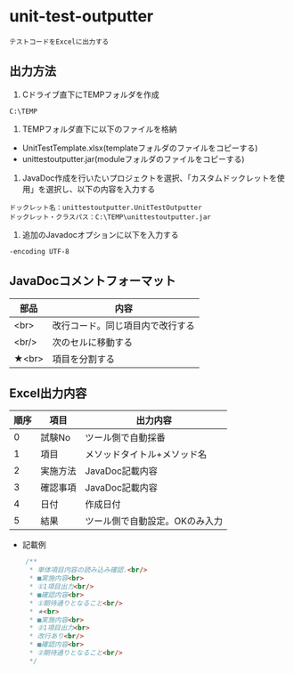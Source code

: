# unit-test-outputter

    テストコードをExcelに出力する

## 出力方法

1. Cドライブ直下にTEMPフォルダを作成

~~~path
C:\TEMP
~~~

1. TEMPフォルダ直下に以下のファイルを格納
- UnitTestTemplate.xlsx(templateフォルダのファイルをコピーする)
- unittestoutputter.jar(moduleフォルダのファイルをコピーする)

1. JavaDoc作成を行いたいプロジェクトを選択、「カスタムドックレットを使用」を選択し、以下の内容を入力する

~~~text
ドックレット名：unittestoutputter.UnitTestOutputter
ドックレット・クラスパス：C:\TEMP\unittestoutputter.jar
~~~

1. 追加のJavadocオプションに以下を入力する

~~~text
-encoding UTF-8
~~~


## JavaDocコメントフォーマット

|  部品  |               内容               |
| ------ | -------------------------------- |
| \<br>  | 改行コード。同じ項目内で改行する |
| \<br/> | 次のセルに移動する               |
| ★\<br> | 項目を分割する                   |


## Excel出力内容

| 順序 |   項目   |            出力内容            |
| ---- | -------- | ------------------------------ |
| 0    | 試験No   | ツール側で自動採番             |
| 1    | 項目     | メソッドタイトル+メソッド名    |
| 2    | 実施方法 | JavaDoc記載内容                |
| 3    | 確認事項 | JavaDoc記載内容                |
| 4    | 日付     | 作成日付                       |
| 5    | 結果     | ツール側で自動設定。OKのみ入力 |

- 記載例

~~~java
    /**
     * 単体項目内容の読み込み確認.<br/>
     * ■実施内容<br>
     * ①1項目出力<br/>
     * ■確認内容<br>
     * ①期待通りとなること<br/>
     * ★<br>
     * ■実施内容<br>
     * ②1項目出力<br>
     * 改行あり<br/>
     * ■確認内容<br>
     * ②期待通りとなること<br/>
     */
~~~
